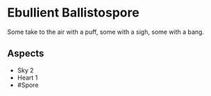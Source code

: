 # Ebullient Ballistospore
Some take to the air with a puff, some with a sigh, some with a bang.
## Aspects
- Sky 2 
- Heart 1
- #Spore